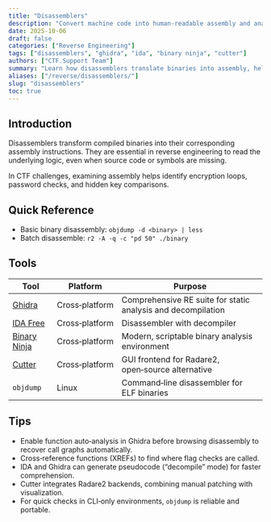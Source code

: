 ```yaml
---
title: "Disassemblers"
description: "Convert machine code into human-readable assembly and analyze program structure using tools like Ghidra, IDA, Binary Ninja, and Cutter."
date: 2025-10-06
draft: false
categories: ["Reverse Engineering"]
tags: ["disassemblers", "ghidra", "ida", "binary ninja", "cutter"]
authors: ["CTF.Support Team"]
summary: "Learn how disassemblers translate binaries into assembly, helping you locate functions, variables, and control flow in CTF reverse engineering."
aliases: ["/reverse/disassemblers/"]
slug: "disassemblers"
toc: true
---
```


## Introduction

Disassemblers transform compiled binaries into their corresponding assembly instructions.
They are essential in reverse engineering to read the underlying logic, even when source code or symbols are missing.

In CTF challenges, examining assembly helps identify encryption loops, password checks, and hidden key comparisons.

## Quick Reference

- Basic binary disassembly: `objdump -d <binary> | less`
- Batch disassemble: `r2 -A -q -c "pd 50" ./binary`

## Tools

| Tool                                       | Platform       | Purpose                                                      |
|--------------------------------------------|----------------|--------------------------------------------------------------|
| [Ghidra](https://ghidra-sre.org/)          | Cross‑platform | Comprehensive RE suite for static analysis and decompilation |
| [IDA Free](https://hex-rays.com/ida-free/) | Cross‑platform | Disassembler with decompiler                                 |
| [Binary Ninja](https://binary.ninja/)      | Cross‑platform | Modern, scriptable binary analysis environment               |
| [Cutter](https://cutter.re/)               | Cross‑platform | GUI frontend for Radare2, open‑source alternative            |
| `objdump`                                  | Linux          | Command‑line disassembler for ELF binaries                   |

## Tips

- Enable function auto‑analysis in Ghidra before browsing disassembly to recover call graphs automatically.
- Cross‑reference functions (XREFs) to find where flag checks are called.
- IDA and Ghidra can generate pseudocode (“decompile” mode) for faster comprehension.
- Cutter integrates Radare2 backends, combining manual patching with visualization.
- For quick checks in CLI‑only environments, `objdump` is reliable and portable.
